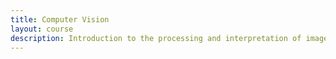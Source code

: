 ```yaml
---
title: Computer Vision
layout: course
description: Introduction to the processing and interpretation of images. Image sensing, sampling, and filtering. Algorithms for colour analysis, texture description, stereo imaging, motion interpretation, 3D shape recovery, and recognition.
---
```


